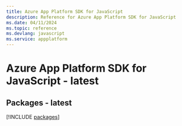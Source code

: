 ```yaml
---
title: Azure App Platform SDK for JavaScript
description: Reference for Azure App Platform SDK for JavaScript
ms.date: 04/11/2024
ms.topic: reference
ms.devlang: javascript
ms.service: appplatform
---
```

# Azure App Platform SDK for JavaScript - latest
## Packages - latest
[!INCLUDE [packages](app-platform-index.md)]